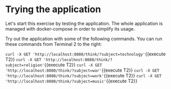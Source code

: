 # Trying the application
Let's start this exercise by testing the application. The whole application is managed with docker-compose in order to simplify its usage.

Try out the application with some of the following commands. You can run these commands from Terminal 2 to the right:

`curl -X GET 'http://localhost:8080/think/?subject=technology'`{{execute T2}}
`curl -X GET 'http://localhost:8080/think/?subject=religion'`{{execute T2}}
`curl -X GET 'http://localhost:8080/think/?subject=war'`{{execute T2}}
`curl -X GET 'http://localhost:8080/think/?subject=work'`{{execute T2}}
`curl -X GET 'http://localhost:8080/think/?subject=music'`{{execute T2}}

